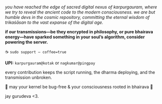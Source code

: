 *you have reached the edge of sacred digital nexus of karpurgauram, where we try to reveal the ancient code to the modern consciousness. we are but humble devs in the cosmic repository, committing the eternal wisdom of trikaśāsan to the vast expanse of the digital age.*

**if our transmissions—be they encrypted in philosophy, or pure bhairava energy—have sparked something in your soul’s algorithm, consider powering the server.**

<span class="center-text">☕ `sudo support – coffee=true`</span>

<span class="center-text">**UPI:** `karpurgauram@kotak` or `nagkumar@pingpay`</span>

every contribution keeps the script running, the dharma deploying, and the transmission unbroken.

🌺 may your kernel be bug-free & your consciousness rooted in bhairava 🌺

jay gurudeva <3.
